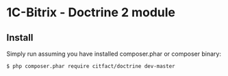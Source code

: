 1C-Bitrix - Doctrine 2 module
===

## Install
Simply run assuming you have installed composer.phar or composer binary:

``` bash
$ php composer.phar require citfact/doctrine dev-master
```